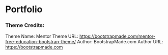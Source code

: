 # Portfolio



### Theme Credits:
Theme Name: Mentor
Theme URL: https://bootstrapmade.com/mentor-free-education-bootstrap-theme/
Author: BootstrapMade.com
Author URL: https://bootstrapmade.com